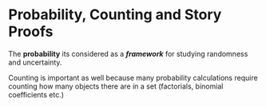 # Probability, Counting and Story Proofs

The **probability** its considered as a ***framework*** for studying randomness and uncertainty.

Counting is important as well because many probability calculations require counting how many objects there are in a set (factorials, binomial coefficients etc.)
